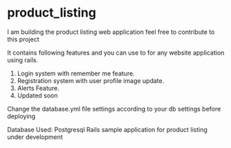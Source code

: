# product_listing

I am building the product listing web application feel free to contribute to this project 

It contains following features and you can use to for any website application using rails.

1. Login system with remember me feature.
2. Registration system with user profile image update.
3. Alerts Feature.
4. Updated soon

Change the database.yml file settings according to your db settings before deploying 

Database Used: Postgresql
Rails sample application for product listing under development

